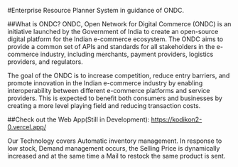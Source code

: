 #Enterprise Resource Planner System in guidance of ONDC.

##What is ONDC?
ONDC, Open Network for Digital Commerce (ONDC) is an initiative launched by the Government of India to create an open-source digital platform for the Indian e-commerce ecosystem. The ONDC aims to provide a common set of APIs and standards for all stakeholders in the e-commerce industry, including merchants, payment providers, logistics providers, and regulators.

The goal of the ONDC is to increase competition, reduce entry barriers, and promote innovation in the Indian e-commerce industry by enabling interoperability between different e-commerce platforms and service providers. This is expected to benefit both consumers and businesses by creating a more level playing field and reducing transaction costs.

##Check out the Web App(Still in Development): https://kodikon2-0.vercel.app/

Our Technology covers Automatic inventory management. In response to low stock, Demand management occurs, the Selling Price is dynamically increased and at the same time a Mail to restock the same product is sent.  
